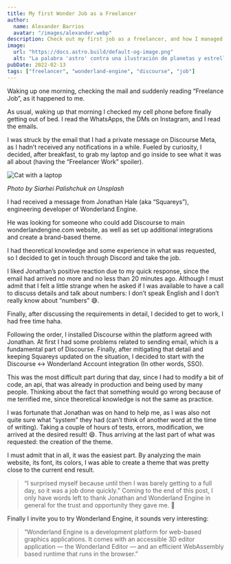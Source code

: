 ```yaml
---
title: My first Wonder Job as a Freelancer
author:
  name: Alexander Barrios
  avatar: "/images/alexander.webp"
description: Check out my first job as a freelancer, and how I managed to get it done in a day.
image:
  url: "https://docs.astro.build/default-og-image.png"
  alt: "La palabra 'astro' contra una ilustración de planetas y estrellas."
pubDate: 2022-02-13
tags: ["freelancer", "wonderland-engine", "discourse", "job"]
---
```


Waking up one morning, checking the mail and suddenly reading “Freelance Job”, as it happened to me.

As usual, waking up that morning I checked my cell phone before finally getting out of bed. I read the WhatsApps, the DMs on Instagram, and I read the emails.

I was struck by the email that I had a private message on Discourse Meta, as I hadn’t received any notifications in a while. Fueled by curiosity, I decided, after breakfast, to grab my laptop and go inside to see what it was all about (having the “Freelancer Work” spoiler).

![Cat with a laptop](https://cdn-images-1.medium.com/max/7874/0*sZxcsh4MOV0Q-5Tm)

<em>Photo by Siarhei Palishchuk on Unsplash</em>

I had received a message from Jonathan Hale (aka “Squareys”), engineering developer of Wonderland Engine.

He was looking for someone who could add Discourse to main wonderlandengine.com website, as well as set up additional integrations and create a brand-based theme.

I had theoretical knowledge and some experience in what was requested, so I decided to get in touch through Discord and take the job.

I liked Jonathan’s positive reaction due to my quick response, since the email had arrived no more and no less than 20 minutes ago. Although I must admit that I felt a little strange when he asked if I was available to have a call to discuss details and talk about numbers: I don’t speak English and I don’t really know about “numbers” 😅.

Finally, after discussing the requirements in detail, I decided to get to work, I had free time haha.

Following the order, I installed Discourse within the platform agreed with Jonathan. At first I had some problems related to sending email, which is a fundamental part of Discourse. Finally, after mitigating that detail and keeping Squareys updated on the situation, I decided to start with the Discourse <-> Wonderland Account integration (In other words, SSO).

This was the most difficult part during that day, since I had to modify a bit of code, an api, that was already in production and being used by many people. Thinking about the fact that something would go wrong because of me terrified me, since theoretical knowledge is not the same as practice.

I was fortunate that Jonathan was on hand to help me, as I was also not quite sure what “system” they had (can’t think of another word at the time of writing). Taking a couple of hours of tests, errors, modification, we arrived at the desired result! 😄. Thus arriving at the last part of what was requested: the creation of the theme.

I must admit that in all, it was the easiest part. By analyzing the main website, its font, its colors, I was able to create a theme that was pretty close to the current end result.

> “I surprised myself because until then I was barely getting to a full day, so it was a job done quickly.” Coming to the end of this post, I only have words left to thank Jonathan and Wonderland Engine in general for the trust and opportunity they gave me. 🤗

Finally I invite you to try Wonderland Engine, it sounds very interesting:

> “Wonderland Engine is a development platform for web-based graphics applications. It comes with an accessible 3D editor application — the Wonderland Editor — and an efficient WebAssembly based runtime that runs in the browser.”